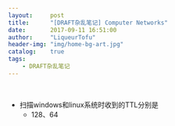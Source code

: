 ```yaml
---
layout:     post
title:      "[DRAFT杂乱笔记] Computer Networks"
date:       2017-09-11 16:51:00
author:     "LiqueurTofu"
header-img: "img/home-bg-art.jpg"
catalog:    true
tags:
    - DRAFT杂乱笔记
---
```


<br>

+ 扫描windows和linux系统时收到的TTL分别是
    * 128、64
